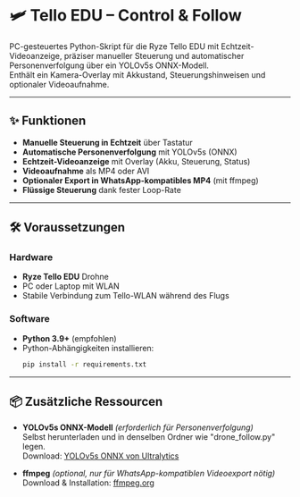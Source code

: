 # 🛩️ Tello EDU – Control & Follow

PC-gesteuertes Python-Skript für die Ryze Tello EDU mit Echtzeit-Videoanzeige, präziser manueller Steuerung und automatischer Personenverfolgung über ein YOLOv5s ONNX-Modell.  
Enthält ein Kamera-Overlay mit Akkustand, Steuerungshinweisen und optionaler Videoaufnahme.

---

## ✨ Funktionen
- **Manuelle Steuerung in Echtzeit** über Tastatur  
- **Automatische Personenverfolgung** mit YOLOv5s (ONNX)  
- **Echtzeit-Videoanzeige** mit Overlay (Akku, Steuerung, Status)  
- **Videoaufnahme** als MP4 oder AVI  
- **Optionaler Export in WhatsApp-kompatibles MP4** (mit ffmpeg)  
- **Flüssige Steuerung** dank fester Loop-Rate  

---

## 🛠️ Voraussetzungen

### Hardware
- **Ryze Tello EDU** Drohne  
- PC oder Laptop mit WLAN  
- Stabile Verbindung zum Tello-WLAN während des Flugs

### Software
- **Python 3.9+** (empfohlen)  
- Python-Abhängigkeiten installieren:
  ```bash
  pip install -r requirements.txt

---

## 📦 Zusätzliche Ressourcen

- **YOLOv5s ONNX-Modell** *(erforderlich für Personenverfolgung)*  
  Selbst herunterladen und in denselben Ordner wie "drone_follow.py" legen.  
  Download: [YOLOv5s ONNX von Ultralytics](https://github.com/ultralytics/yolov5/releases)

- **ffmpeg** *(optional, nur für WhatsApp-kompatiblen Videoexport nötig)*  
  Download & Installation: [ffmpeg.org](https://ffmpeg.org/download.html)


